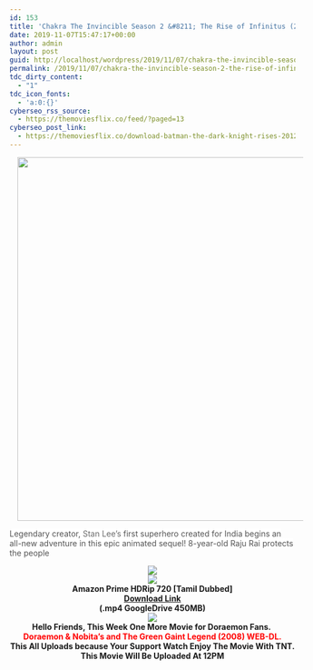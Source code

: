 ```yaml
---
id: 153
title: 'Chakra The Invincible Season 2 &#8211; The Rise of Infinitus (2016) HDRip &#8211; 720p &#8211; Tamil Dubbed &#8211; x264 &#8211; 450MB'
date: 2019-11-07T15:47:17+00:00
author: admin
layout: post
guid: http://localhost/wordpress/2019/11/07/chakra-the-invincible-season-2-the-rise-of-infinitus-2016-hdrip-720p-tamil-dubbed-x264-450mb/
permalink: /2019/11/07/chakra-the-invincible-season-2-the-rise-of-infinitus-2016-hdrip-720p-tamil-dubbed-x264-450mb/
tdc_dirty_content:
  - "1"
tdc_icon_fonts:
  - 'a:0:{}'
cyberseo_rss_source:
  - https://themoviesflix.co/feed/?paged=13
cyberseo_post_link:
  - https://themoviesflix.co/download-batman-the-dark-knight-rises-2012-hindi-english-480p-720p-1080p/
---
```

<div dir="ltr" style="text-align: left;" trbidi="on">
  <div class="separator" style="clear: both; text-align: center;">
    <a href="https://1.bp.blogspot.com/-i8_8lK1Ctq4/XTL9RCF2_UI/AAAAAAAAAnU/9A6Abw24cFQHMClvLL6HpIWeYB4Z76vTwCLcBGAs/s1600/71921._SX1200_QL80_TTD_.jpg" imageanchor="1" style="margin-left: 1em; margin-right: 1em;"><img loading="lazy" border="0" data-original-height="600" data-original-width="600" height="640" src="https://1.bp.blogspot.com/-i8_8lK1Ctq4/XTL9RCF2_UI/AAAAAAAAAnU/9A6Abw24cFQHMClvLL6HpIWeYB4Z76vTwCLcBGAs/s640/71921._SX1200_QL80_TTD_.jpg" width="640" /></a>
  </div>
  
  <p>
    <span style="background-color: white; color: #545454; font-family: "arial" , sans-serif; font-size: x-small;">Legendary creator,&nbsp;</span><span style="background-color: white; color: #6a6a6a; font-family: "arial" , sans-serif; font-size: x-small; font-weight: bold;">Stan Lee&#8217;s</span><span style="background-color: white; color: #545454; font-family: "arial" , sans-serif; font-size: x-small;">&nbsp;first superhero created for India begins an all-new adventure in this epic animated sequel! 8-year-old Raju Rai protects the people</span>
  </p>
  
  <div class="separator" style="clear: both; text-align: center;">
    <a href="https://1.bp.blogspot.com/-k65POI1PBU4/XJ-DPWzpvkI/AAAAAAAAAag/d-DJiJNifeI8jyqs_e9XhUwmMhi3PjKPgCPcBGAYYCw/s1600/ezgif-4-b0c2339f90.gif" imageanchor="1" style="margin-left: 1em; margin-right: 1em;"><img border="0" data-original-height="36" data-original-width="168" src="https://1.bp.blogspot.com/-k65POI1PBU4/XJ-DPWzpvkI/AAAAAAAAAag/d-DJiJNifeI8jyqs_e9XhUwmMhi3PjKPgCPcBGAYYCw/s1600/ezgif-4-b0c2339f90.gif" /></a>
  </div>
  
  <div class="separator" style="clear: both; text-align: center;">
    <a href="https://1.bp.blogspot.com/-fai1ZuUwnbA/XIjy2aT4irI/AAAAAAAAANw/WFW0YRK47_8GLAt3pPBSzBk0GJA6Mk5fgCPcBGAYYCw/s1600/torrborder.gif" imageanchor="1" style="margin-left: 1em; margin-right: 1em;"><img border="0" data-original-height="3" data-original-width="500" src="https://1.bp.blogspot.com/-fai1ZuUwnbA/XIjy2aT4irI/AAAAAAAAANw/WFW0YRK47_8GLAt3pPBSzBk0GJA6Mk5fgCPcBGAYYCw/s1600/torrborder.gif" /></a>
  </div>
  
  <div class="separator" style="clear: both; text-align: center;">
    <b><span style="font-family: "arial" , "helvetica" , sans-serif; font-size: large;">Amazon Prime HDRip 720 [Tamil Dubbed]</span></b>
  </div>
  
  <div class="separator" style="clear: both; text-align: center;">
    <b><span style="font-family: "arial" , "helvetica" , sans-serif; font-size: large;"><a href="https://drive.google.com/file/d/1Dqxl-EwzvVceDkXps7KyMFAP-r2rRAtc/view">Download Link</a></span></b>
  </div>
  
  <div class="separator" style="clear: both; text-align: center;">
    <b><span style="font-family: "arial" , "helvetica" , sans-serif; font-size: large;">(.mp4 GoogleDrive 450MB)</span></b>
  </div>
  
  <div class="separator" style="clear: both; text-align: center;">
    <a href="https://1.bp.blogspot.com/-fai1ZuUwnbA/XIjy2aT4irI/AAAAAAAAANw/WFW0YRK47_8GLAt3pPBSzBk0GJA6Mk5fgCPcBGAYYCw/s1600/torrborder.gif" imageanchor="1" style="margin-left: 1em; margin-right: 1em;"><img border="0" data-original-height="3" data-original-width="500" src="https://1.bp.blogspot.com/-fai1ZuUwnbA/XIjy2aT4irI/AAAAAAAAANw/WFW0YRK47_8GLAt3pPBSzBk0GJA6Mk5fgCPcBGAYYCw/s1600/torrborder.gif" /></a>
  </div>
  
  <div class="separator" style="clear: both; text-align: center;">
    <b><span style="font-family: "arial" , "helvetica" , sans-serif;">Hello Friends, This Week One More Movie for Doraemon Fans.&nbsp;</span></b>
  </div>
  
  <div class="separator" style="clear: both; text-align: center;">
    <b><span style="color: red; font-family: "arial" , "helvetica" , sans-serif;">Doraemon & Nobita&#8217;s and The Green Gaint Legend (2008) WEB-DL.</span></b>
  </div>
  
  <div class="separator" style="clear: both; text-align: center;">
    <b><span style="font-family: "arial" , "helvetica" , sans-serif;">This All Uploads because Your Support Watch Enjoy The Movie With TNT. This Movie Will Be Uploaded At 12PM</span></b>
  </div>
</div>